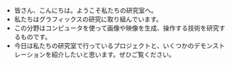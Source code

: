 
- 皆さん、こんにちは。ようこそ私たちの研究室へ。
- 私たちはグラフィックスの研究に取り組んでいます。
- この分野はコンピュータを使って画像や映像を生成、操作する技術を研究するものです。
- 今日は私たちの研究室で行っているプロジェクトと、いくつかのデモンストレーションを紹介したいと思います。ぜひご覧ください。